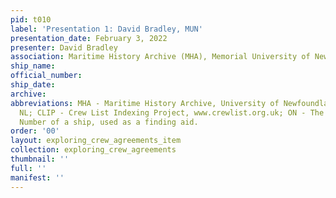 ```yaml
---
pid: t010
label: 'Presentation 1: David Bradley, MUN'
presentation_date: February 3, 2022
presenter: David Bradley
association: Maritime History Archive (MHA), Memorial University of Newfoundland
ship_name:
official_number:
ship_date:
archive:
abbreviations: MHA - Maritime History Archive, University of Newfoundland, St. John's
  NL; CLIP - Crew List Indexing Project, www.crewlist.org.uk; ON - The permanent Official
  Number of a ship, used as a finding aid.
order: '00'
layout: exploring_crew_agreements_item
collection: exploring_crew_agreements
thumbnail: ''
full: ''
manifest: ''
---
```

